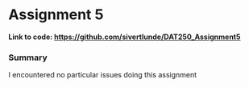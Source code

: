 # Assignment 5 #

__Link to code: https://github.com/sivertlunde/DAT250_Assignment5__

### Summary ###
I encountered no particular issues doing this assignment
